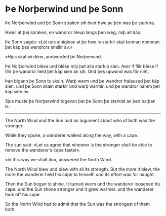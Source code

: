 # Þe Norþerwind und þe Sonn

Þe Norþerwind und þe Sonn straiten sih över hwe av þén was þe starkira.

Hweil at þej spraken, en wandror hleup langs þen weg, miþ ait káp.

Þe Sonn sagde: «Lát uns ainiginan at þe hwe is starkir skal konnan nemman þet
káp þes wandrors snellir av.»

«Hjus skal wi dón», andworded þe Norþerwind.

Þe Norþorwind blése und blése miþ þet alla starkiþ sien. Aver if filir blése if
filir þe wandror held þet káp sien an sih. Und þes upwand was för niht.

Þan bigann þe Sonn te skein. Warþ warm und þe wandror fralaused þet káp sien.
und þe Sonn skain starkir und warþ warmir. und þe wandror namm þet káp sien av.

Sjus muste þe Norþerwind togevan þat þe Sonn þe starkist av þen baiþan is.

---

The North Wind und the Sun had an argument about who of both was the stronger.

While they spoke, a wanderer walked along the way, with a cape.

The sun said: «Let us agree that whoever is the stronger shall be able to remove
the wanderer's cape faster».

«In this way we shall do», answered the North Wind.

The North Wind blew und blew with all its strength. But the more it blew, the
more the wanderer held his cape to himself. und its effort was for naught.

Then the Sun began to shine. It turned warm und the wanderer loosened his cape.
und the Sun shone stronger und it grew warmer. und the wanderer took off his
cape.

So the North Wind had to admit that the Sun was the strongest of them both.
